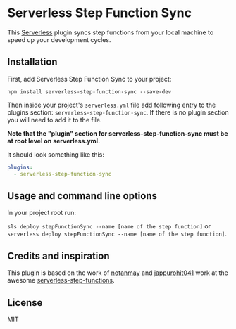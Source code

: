 # Serverless Step Function Sync
This [Serverless](https://github.com/serverless/serverless) plugin syncs step functions from your local machine to speed up your development cycles.

## Installation

First, add Serverless Step Function Sync to your project:

`npm install serverless-step-function-sync --save-dev`

Then inside your project's `serverless.yml` file add following entry to the plugins section: `serverless-step-function-sync`. If there is no plugin section you will need to add it to the file.

**Note that the "plugin" section for serverless-step-function-sync must be at root level on serverless.yml.**

It should look something like this:

```yml
plugins:
  - serverless-step-function-sync
```

## Usage and command line options

In your project root run:

`sls deploy stepFunctionSync --name [name of the step function]` or `serverless deploy stepFunctionSync --name [name of the step function]`.

## Credits and inspiration

This plugin is based on the work of [notanmay](https://github.com/notanmay) and [jappurohit041](https://github.com/jappurohit041/) work at the awesome [serverless-step-functions](https://github.com/serverless-operations/serverless-step-functions).

## License

MIT
